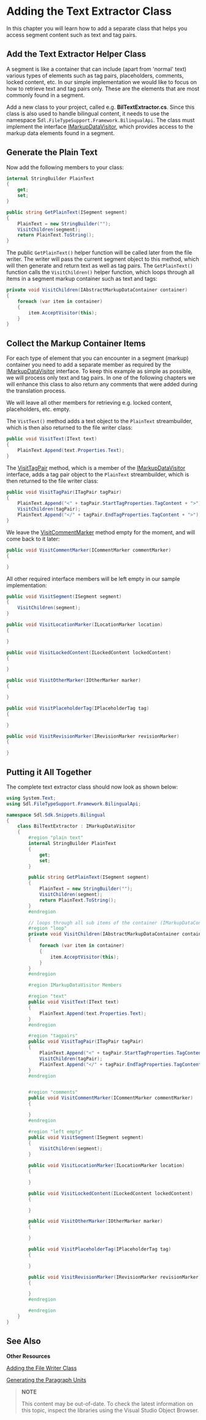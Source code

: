 Adding the Text Extractor Class
==

In this chapter you will learn how to add a separate class that helps you access segment content such as text and tag pairs.

Add the Text Extractor Helper Class
--

A segment is like a container that can include (apart from 'normal' text) various types of elements such as tag pairs, placeholders, comments, locked content, etc. In our simple implementation we would like to focus on how to retrieve text and tag pairs only. These are the elements that are most commonly found in a segment.

Add a new class to your project, called e.g. **BilTextExtractor.cs**. Since this class is also used to handle bilingual content, it needs to use the namespace S```dl.FileTypeSupport.Framework.BilingualApi```. The class must implement the interface [IMarkupDataVisitor](../../api/filetypesupport/Sdl.FileTypeSupport.Framework.BilingualApi.IMarkupDataVisitor.yml), which provides access to the markup data elements found in a segment.

Generate the Plain Text
--

Now add the following members to your class:

```cs
internal StringBuilder PlainText
{
    get;
    set;
}

public string GetPlainText(ISegment segment)
{
    PlainText = new StringBuilder("");
    VisitChildren(segment);
    return PlainText.ToString();
}
```

The public ```GetPlainText()``` helper function will be called later from the file writer. The writer will pass the current segment object to this method, which will then generate and return text as well as tag pairs. The ```GetPlainText()``` function calls the ```VisitChildren()``` helper function, which loops through all items in a segment markup container such as text and tags:

```cs
private void VisitChildren(IAbstractMarkupDataContainer container)
{
    foreach (var item in container)
    {
        item.AcceptVisitor(this);
    }
}
```

Collect the Markup Container Items
--

For each type of element that you can encounter in a segment (markup) container you need to add a separate member as required by the [IMarkupDataVisitor](../../api/filetypesupport/Sdl.FileTypeSupport.Framework.BilingualApi.IMarkupDataVisitor.yml) interface. To keep this example as simple as possible, we will process only text and tag pairs. In one of the following chapters we will enhance this class to also return any comments that were added during the translation process.

We will leave all other members for retrieving e.g. locked content, placeholders, etc. empty.

The ```VistText()``` method adds a text object to the ```PlainText``` streambuilder, which is then also returned to the file writer class:

```cs
public void VisitText(IText text)
{
    PlainText.Append(text.Properties.Text);
}
```

The [VisitTagPair](../../api/filetypesupport/Sdl.FileTypeSupport.Framework.BilingualApi.IMarkupDataVisitor.yml#Sdl_FileTypeSupport_Framework_BilingualApi_IMarkupDataVisitor_VisitTagPair_Sdl_FileTypeSupport_Framework_BilingualApi_ITagPair_) method, which is a member of the [IMarkupDataVisitor](../../api/filetypesupport/Sdl.FileTypeSupport.Framework.BilingualApi.IMarkupDataVisitor.yml) interface, adds a tag pair object to the ```PlainText``` streambuilder, which is then returned to the file writer class:

```cs
public void VisitTagPair(ITagPair tagPair)
{
    PlainText.Append("<" + tagPair.StartTagProperties.TagContent + ">");
    VisitChildren(tagPair);
    PlainText.Append("</" + tagPair.EndTagProperties.TagContent + ">");
}
```

We leave the [VisitCommentMarker](../../api/filetypesupport/Sdl.FileTypeSupport.Framework.BilingualApi.IMarkupDataVisitor.yml#Sdl_FileTypeSupport_Framework_BilingualApi_IMarkupDataVisitor_VisitCommentMarker_Sdl_FileTypeSupport_Framework_BilingualApi_ICommentMarker_) method empty for the moment, and will come back to it later:

```cs
public void VisitCommentMarker(ICommentMarker commentMarker)
{

}
```

All other required interface members will be left empty in our sample implementation:


```cs
public void VisitSegment(ISegment segment)
{
    VisitChildren(segment);
}

public void VisitLocationMarker(ILocationMarker location)
{

}

public void VisitLockedContent(ILockedContent lockedContent)
{

}

public void VisitOtherMarker(IOtherMarker marker)
{

}

public void VisitPlaceholderTag(IPlaceholderTag tag)
{

}

public void VisitRevisionMarker(IRevisionMarker revisionMarker)
{

}
```

Putting it All Together
--

The complete text extractor class should now look as shown below:

```cs
using System.Text;
using Sdl.FileTypeSupport.Framework.BilingualApi;

namespace Sdl.Sdk.Snippets.Bilingual
{
    class BilTextExtractor : IMarkupDataVisitor
    {
        #region "plain text"
        internal StringBuilder PlainText
        {
            get;
            set;
        }

        public string GetPlainText(ISegment segment)
        {
            PlainText = new StringBuilder("");
            VisitChildren(segment);
            return PlainText.ToString();
        }
        #endregion

        // loops through all sub items of the container (IMarkupDataContainer)
        #region "loop"
        private void VisitChildren(IAbstractMarkupDataContainer container)
        {
            foreach (var item in container)
            {
                item.AcceptVisitor(this);
            }
        }
        #endregion

        #region IMarkupDataVisitor Members

        #region "text"
        public void VisitText(IText text)
        {
            PlainText.Append(text.Properties.Text);
        }
        #endregion

        #region "tagpairs"
        public void VisitTagPair(ITagPair tagPair)
        {
            PlainText.Append("<" + tagPair.StartTagProperties.TagContent + ">");
            VisitChildren(tagPair);
            PlainText.Append("</" + tagPair.EndTagProperties.TagContent + ">");
        }
        #endregion


        #region "comments"
        public void VisitCommentMarker(ICommentMarker commentMarker)
        {

        }
        #endregion

        #region "left empty"
        public void VisitSegment(ISegment segment)
        {
            VisitChildren(segment);
        }

        public void VisitLocationMarker(ILocationMarker location)
        {

        }

        public void VisitLockedContent(ILockedContent lockedContent)
        {

        }

        public void VisitOtherMarker(IOtherMarker marker)
        {

        }

        public void VisitPlaceholderTag(IPlaceholderTag tag)
        {

        }

        public void VisitRevisionMarker(IRevisionMarker revisionMarker)
        {

        }
        #endregion

        #endregion
    }
}
```

See Also
--

**Other Resources**

[Adding the File Writer Class](adding_the_file_writer_class.md)

[Generating the Paragraph Units](generating_the_paragraph_units.md)

>**NOTE**
>
> This content may be out-of-date. To check the latest information on this topic, inspect the libraries using the Visual Studio Object Browser.